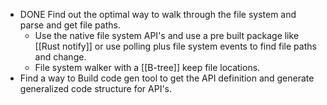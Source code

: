 - DONE Find out the optimal way to walk through the file system and parse and get file paths.
	- Use the native file system API's and use a pre built package like [[Rust notify]] or use polling plus file system events to find file paths and change.
	- File system walker with a [[B-tree]] keep file locations.
- Find a way to Build code gen tool to get the API definition and generate generalized code structure for API's.
